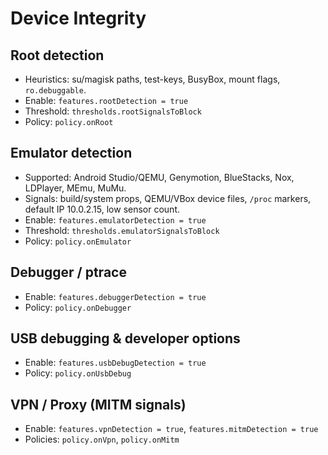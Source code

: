 # Device Integrity

## Root detection
- Heuristics: su/magisk paths, test-keys, BusyBox, mount flags, `ro.debuggable`.
- Enable: `features.rootDetection = true`
- Threshold: `thresholds.rootSignalsToBlock`
- Policy: `policy.onRoot`

## Emulator detection
- Supported: Android Studio/QEMU, Genymotion, BlueStacks, Nox, LDPlayer, MEmu, MuMu.
- Signals: build/system props, QEMU/VBox device files, `/proc` markers, default IP 10.0.2.15, low sensor count.
- Enable: `features.emulatorDetection = true`
- Threshold: `thresholds.emulatorSignalsToBlock`
- Policy: `policy.onEmulator`

## Debugger / ptrace
- Enable: `features.debuggerDetection = true`
- Policy: `policy.onDebugger`

## USB debugging & developer options
- Enable: `features.usbDebugDetection = true`
- Policy: `policy.onUsbDebug`

## VPN / Proxy (MITM signals)
- Enable: `features.vpnDetection = true`, `features.mitmDetection = true`
- Policies: `policy.onVpn`, `policy.onMitm`
